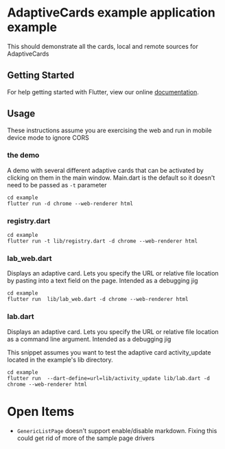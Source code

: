 # AdaptiveCards example application example

This should demonstrate all the cards, local and remote sources for AdaptiveCards

## Getting Started

For help getting started with Flutter, view our online
[documentation](https://flutter.io/).


## Usage
These instructions assume you are exercising the web and run in mobile device mode to ignore CORS

### the demo

A demo with several different adaptive cards that can be activated by clicking on them in the main window.
Main.dart is the default so it doesn't need to be passed as `-t` parameter
```
cd example
flutter run -d chrome --web-renderer html
```

### registry.dart
```
cd example
flutter run -t lib/registry.dart -d chrome --web-renderer html
```

### lab_web.dart
Displays an adaptive card. Lets you specify the URL or relative file location by pasting into a text field on the page.  Intended as a debugging jig

```
cd example
flutter run  lib/lab_web.dart -d chrome --web-renderer html
```

### lab.dart
Displays an adaptive card. Lets you specify the URL or relative file location as a command line argument.  Intended as a debugging jig

This snippet assumes you want to test the adaptive card activity_update located in the example's lib directory.
```
cd example
flutter run  --dart-define=url=lib/activity_update lib/lab.dart -d chrome --web-renderer html
```

# Open Items

* `GenericListPage` doesn't support enable/disable markdown. Fixing this could get rid of more of the sample page drivers